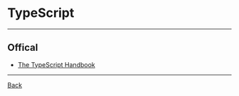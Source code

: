# TypeScript

---

## Offical

- [The TypeScript Handbook](https://www.typescriptlang.org/docs/handbook/intro.html)

---

[Back](./../High-level.md)
